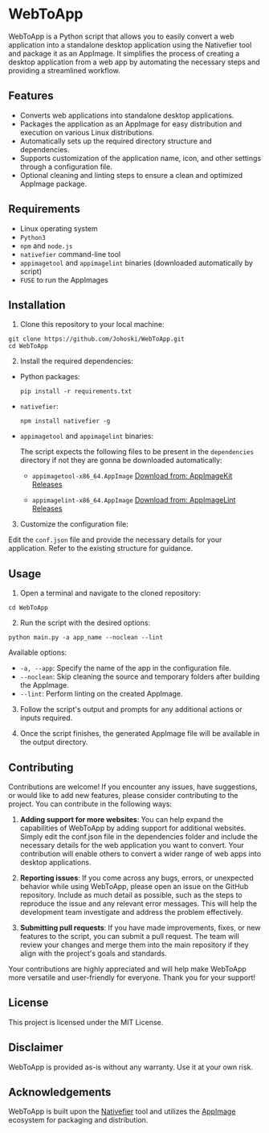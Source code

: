 # WebToApp
WebToApp is a Python script that allows you to easily convert a web application into a standalone desktop application using the Nativefier tool and package it as an AppImage. It simplifies the process of creating a desktop application from a web app by automating the necessary steps and providing a streamlined workflow.
## Features
- Converts web applications into standalone desktop applications.
- Packages the application as an AppImage for easy distribution and execution on various Linux distributions.
- Automatically sets up the required directory structure and dependencies.
- Supports customization of the application name, icon, and other settings through a configuration file.
- Optional cleaning and linting steps to ensure a clean and optimized AppImage package.
## Requirements

- Linux operating system
-  `Python3`
-  `npm` and `node.js`
- `nativefier` command-line tool
- `appimagetool` and `appimagelint` binaries (downloaded automatically by script)
- `FUSE` to run the AppImages

## Installation

1. Clone this repository to your local machine:

```
git clone https://github.com/Johoski/WebToApp.git
cd WebToApp
```

2. Install the required dependencies:

- Python packages:

  ```
  pip install -r requirements.txt
  ```

- `nativefier`:

  ```
  npm install nativefier -g
  ```

- `appimagetool` and `appimagelint` binaries:

  The script expects the following files to be present in the `dependencies` directory if not they are gonna be downloaded automatically:
  - `appimagetool-x86_64.AppImage` [Download from: AppImageKit Releases](https://github.com/AppImage/AppImageKit/releases)

  - `appimagelint-x86_64.AppImage` [Download from: AppImageLint Releases](https://github.com/TheAssassin/appimagelint/releases)


3. Customize the configuration file:

Edit the `conf.json` file and provide the necessary details for your application. Refer to the existing structure for guidance.

## Usage

1. Open a terminal and navigate to the cloned repository:

```
cd WebToApp
```

2. Run the script with the desired options:

```
python main.py -a app_name --noclean --lint
```

Available options:
- `-a, --app`: Specify the name of the app in the configuration file.
- `--noclean`: Skip cleaning the source and temporary folders after building the AppImage.
- `--lint`: Perform linting on the created AppImage.

3. Follow the script's output and prompts for any additional actions or inputs required.

4. Once the script finishes, the generated AppImage file will be available in the output directory.

## Contributing

Contributions are welcome! If you encounter any issues, have suggestions, or would like to add new features, please consider contributing to the project. You can contribute in the following ways:

1. **Adding support for more websites**: You can help expand the capabilities of WebToApp by adding support for additional websites. Simply edit the conf.json file in the dependencies folder and include the necessary details for the web application you want to convert. Your contribution will enable others to convert a wider range of web apps into desktop applications.

2. **Reporting issues**: If you come across any bugs, errors, or unexpected behavior while using WebToApp, please open an issue on the GitHub repository. Include as much detail as possible, such as the steps to reproduce the issue and any relevant error messages. This will help the development team investigate and address the problem effectively.

3. **Submitting pull requests**: If you have made improvements, fixes, or new features to the script, you can submit a pull request. The team will review your changes and merge them into the main repository if they align with the project's goals and standards.

Your contributions are highly appreciated and will help make WebToApp more versatile and user-friendly for everyone. Thank you for your support!

## License

This project is licensed under the MIT License.

## Disclaimer
WebToApp is provided as-is without any warranty. Use it at your own risk.

## Acknowledgements
WebToApp is built upon the [Nativefier](https://github.com/nativefier/nativefier) tool and utilizes the [AppImage](https://github.com/AppImage/AppImageKit) ecosystem for packaging and distribution.
